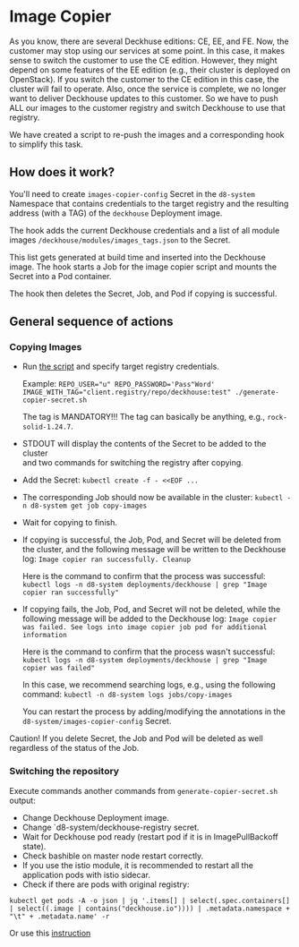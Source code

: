 # Image Copier

As you know, there are several Deckhuse editions: CE, EE, and FE.
Now, the customer may stop using our services at some point.
In this case, it makes sense to switch the customer to use the CE edition. However, they might depend
on some features of the EE edition (e.g., their cluster is deployed on OpenStack).
If you switch the customer to the CE edition in this case, the cluster will fail to operate.
Also, once the service is complete, we no longer want to deliver Deckhouse updates to this customer.
So we have to push ALL our images to the customer registry and switch Deckhouse to use that registry.

We have created a script to re-push the images and a corresponding hook to simplify this task.

## How does it work?

You'll need to create `images-copier-config` Secret  in the `d8-system` Namespace
that contains credentials to the target registry and the resulting address (with a TAG) of the `deckhouse` Deployment image.

The hook adds the current Deckhouse credentials and a list of all module images `/deckhouse/modules/images_tags.json` to the Secret.

This list gets generated at build time and inserted into the Deckhouse image.
The hook starts a Job for the image copier script and mounts the Secret into a Pod container.

The hook then deletes the Secret, Job, and Pod if copying is successful.

## General sequence of actions

### Copying Images

- Run [the script](../../images/images-copier/generate-copier-secret.sh) and specify target registry credentials.
  
  Example:
  `REPO_USER="u" REPO_PASSWORD='Pass"Word' IMAGE_WITH_TAG="client.registry/repo/deckhouse:test" ./generate-copier-secret.sh`

  The tag is MANDATORY!!! The tag can basically be anything, e.g., `rock-solid-1.24.7`.
- STDOUT will display the contents of the Secret to be added to the cluster  
  and two commands for switching the registry after copying.
- Add the Secret: `kubectl create -f - <<EOF ...`
- The corresponding Job should now be available in the cluster: `kubectl -n d8-system get job copy-images`
- Wait for copying to finish.
- If copying is successful, the Job, Pod, and Secret will be deleted from the cluster, and the following message will be written to the Deckhouse log:
  `Image copier ran successfully. Cleanup`

  Here is the command to confirm that the process was successful: `kubectl logs -n d8-system deployments/deckhouse | grep "Image copier ran successfully"`
- If copying fails, the Job, Pod, and Secret will not be deleted, while the following message will be added to the Deckhouse log:
  `Image copier was failed. See logs into image copier job pod for additional information`

  Here is the command to confirm that the process wasn't successful: `kubectl logs -n d8-system deployments/deckhouse | grep "Image copier was failed"`
  
  In this case, we recommend searching logs, e.g., using the following command:
  `kubectl -n d8-system logs jobs/copy-images`

  You can restart the process by adding/modifying the annotations in the `d8-system/images-copier-config` Secret.

Caution! If you delete Secret, the Job and Pod will be deleted as well regardless of the status of the Job.

### Switching the repository

Execute commands another commands from `generate-copier-secret.sh` output:

* Change Deckhouse Deployment image.
* Change `d8-system/deckhouse-registry secret.
* Wait for Deckhouse pod ready (restart pod if it is in ImagePullBackoff state).
* Check bashible on master node restart correctly.
* If you use the istio module, it is recommended to restart all the application pods with istio sidecar.
* Check if there are pods with original registry:

```
kubectl get pods -A -o json | jq '.items[] | select(.spec.containers[] | select((.image | contains("deckhouse.io")))) | .metadata.namespace + "\t" + .metadata.name' -r
```

Or use this [instruction](https://deckhouse.io/en/documentation/v1/deckhouse-faq.html#how-do-i-switch-a-running-deckhouse-cluster-to-use-a-third-party-registry)
